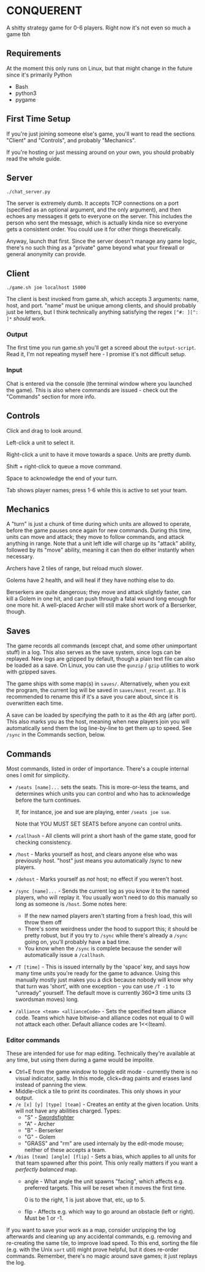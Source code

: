 CONQUERENT
==========

A shitty strategy game for 0-6 players. Right now it's not even so much a game tbh

## Requirements

At the moment this only runs on Linux, but that might change in the future since it's primarily Python

- Bash
- python3
- pygame

## First Time Setup

If you're just joining someone else's game, you'll want to read the sections "Client" and "Controls", and probably "Mechanics".

If you're hosting or just messing around on your own, you should probably read the whole guide.

## Server

`./chat_server.py`

The server is extremely dumb. It accepts TCP connections on a port (specified as an optional argument, and the only argument), and then echoes any messages it gets to everyone on the server. This includes the person who sent the message, which is actually kinda nice so everyone gets a consistent order. You could use it for other things theoretically.

Anyway, launch that first. Since the server doesn't manage any game logic, there's no such thing as a "private" game beyond what your firewall or general anonymity can provide.

## Client

`./game.sh joe localhost 15000`

The client is best invoked from game.sh, which accepts 3 arguments: name, host, and port. "name" must be unique among clients, and should probably just be letters, but I think technically anything satisfying the regex `[^#: ][^: ]*` *should* work.

### Output

The first time you run game.sh you'll get a screed about the `output-script`. Read it, I'm not repeating myself here - I promise it's not difficult setup.

### Input

Chat is entered via the console (the terminal window where you launched the game). This is also where commands are issued - check out the "Commands" section for more info.

## Controls

Click and drag to look around.

Left-click a unit to select it.

Right-click a unit to have it move towards a space. Units are pretty dumb.

Shift + right-click to queue a move command.

Space to acknowledge the end of your turn.

Tab shows player names; press 1-6 while this is active to set your team.

## Mechanics

A "turn" is just a chunk of time during which units are allowed to operate, before the game pauses once again for new commands.
During this time, units can move and attack; they move to follow commands, and attack anything in range.
Note that a unit left idle will charge up its "attack" ability, followed by its "move" ability, meaning it can then do either instantly when necessary.

Archers have 2 tiles of range, but reload much slower.

Golems have 2 health, and will heal if they have nothing else to do.

Berserkers are quite dangerous; they move and attack slightly faster, can kill a Golem in one hit, and can push through a fatal wound long enough for one more hit. A well-placed Archer will still make short work of a Berserker, though.

## Saves

The game records all commands (except chat, and some other unimportant stuff) in a log. This also serves as the save system, since logs can be replayed.
New logs are gzipped by default, though a plain text file can also be loaded as a save.
On Linux, you can use the `gunzip` / `gzip` utilities to work with gzipped saves.

The game ships with some map(s) in `saves/`.
Alternatively, when you exit the program, the current log will be saved in `saves/most_recent.gz`. It is recommended to rename this if it's a save you care about, since it is overwritten each time.

A save can be loaded by specifying the path to it as the 4th arg (after port). This also marks you as the host, meaning when new players join you will automatically send them the log line-by-line to get them up to speed. See `/sync` in the Commands section, below.

## Commands

Most commands, listed in order of importance. There's a couple internal ones I omit for simplicity.
-   `/seats [name]...` sets the seats. This is more-or-less the teams, and determines which units you can control and who has to acknowledge before the turn continues.

    If, for instance, joe and sue are playing, enter `/seats joe sue`.

    Note that YOU MUST SET SEATS before anyone can control units.
-   `/callhash` - All clients will print a short hash of the game state, good for checking consistency.
-   `/host` - Marks yourself as host, and clears anyone else who was previously host. "host" just means you automatically /sync to new players.
-   `/dehost` - Marks yourself as *not* host; no effect if you weren't host.
-   `/sync [name]...` - Sends the current log as you know it to the named players, who will replay it. You usually won't need to do this manually so long as someone is `/host`. Some notes here:
    - If the new named players aren't starting from a fresh load, this will throw them off
    - There's some weirdness under the hood to support this; it should be pretty robust, but if you try to `/sync` while there's already a `/sync` going on, you'll probably have a bad time.
    - You know when the `/sync` is complete because the sender will automatically issue a `/callhash`.
- `/T [time]` - This is issued internally by the 'space' key, and says how many time units you're ready for the game to advance. Using this manually mostly just makes you a dick because nobody will know why that turn was 'short', with one exception - you can use `/T -1` to "unready" yourself. The default move is currently 360\*3 time units (3 swordsman moves) long.
- `/alliance <team> <allianceCode>` - Sets the specified team alliance code. Teams which have bitwise-and alliance codes not equal to 0 will not attack each other. Default alliance codes are 1<<(team).

### Editor commands

These are intended for use for map editing. Technically they're available at any time, but using them during a game would be impolite.

- Ctrl+E from the game window to toggle edit mode - currently there is no visual indicator, sadly. In this mode, click+drag paints and erases land instead of panning the view.
- Middle-click a tile to print its coordinates. This only shows in your output.
- `/e [x] [y] [type] [team]` - Creates an entity at the given location. Units will not have any abilities charged. Types:
  - "S" - [Swordsfighter](https://qwantz.com/index.php?comic=2460)
  - "A" - Archer
  - "B" - Berserker
  - "G" - Golem
  - "GRASS" and "rm" are used internaly by the edit-mode mouse; neither of these accepts a team.
- `/bias [team] [angle] [flip]` - Sets a bias, which applies to all units for that team spawned after this point. This only really matters if you want a *perfectly balanced* map.
  -   angle - What angle the unit spawns "facing", which affects e.g. preferred targets. This will be reset when it moves the first time.

      0 is to the right, 1 is just above that, etc, up to 5.
  -   flip - Affects e.g. which way to go around an obstacle (left or right). Must be 1 or -1.

If you want to save your work as a map, consider unzipping the log afterwards and cleaning up any accidental commands, e.g. removing and re-creating the same tile, to improve load speed. To this end, sorting the file (e.g. with the Unix `sort` util) might prove helpful, but it does re-order commands. Remember, there's no magic around save games; it just replays the log.
